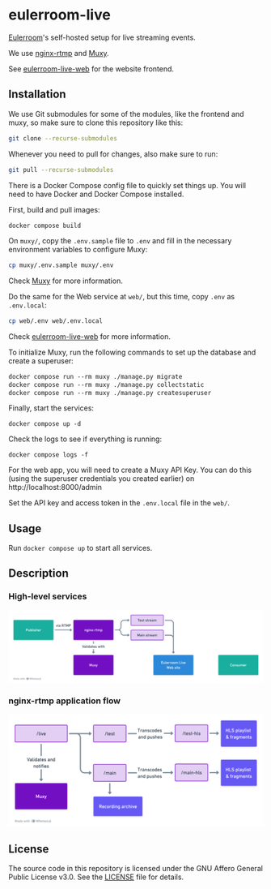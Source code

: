 # eulerroom-live

[Eulerroom](https://live.eulerroom.com/)'s self-hosted setup for live streaming
events.

We use [nginx-rtmp](https://github.com/arut/nginx-rtmp-module) and
[Muxy](https://github.com/munshkr/muxy).

See [eulerroom-live-web](https://github.com/EulerRoom/eulerroom-live-web) for the website frontend.

## Installation

We use Git submodules for some of the modules, like the frontend and muxy, so
make sure to clone this repository like this:

```bash
git clone --recurse-submodules
```

Whenever you need to pull for changes, also make sure to run:

```bash
git pull --recurse-submodules
```

There is a Docker Compose config file to quickly set things up. You will need to
have Docker and Docker Compose installed.

First, build and pull images:

```bash
docker compose build
```

On `muxy/`, copy the `.env.sample` file to `.env` and fill in the necessary
environment variables to configure Muxy:

```bash
cp muxy/.env.sample muxy/.env
```

Check [Muxy](https://github.com/munshkr/muxy?tab=readme-ov-file#initial-configuration)
for more information.

Do the same for the Web service at `web/`, but this time, copy `.env` as
`.env.local`:

```bash
cp web/.env web/.env.local
```

Check [eulerroom-live-web]([web/README.md](https://github.com/EulerRoom/eulerroom-live-web?tab=readme-ov-file#install))
for more information.

To initialize Muxy, run the following commands to set up the database and create
a superuser:

```
docker compose run --rm muxy ./manage.py migrate
docker compose run --rm muxy ./manage.py collectstatic
docker compose run --rm muxy ./manage.py createsuperuser
```

Finally, start the services:

```
docker compose up -d
```

Check the logs to see if everything is running:

```
docker compose logs -f
```

For the web app, you will need to create a Muxy API Key.  You can do this
(using the superuser credentials you created earlier) on
http://localhost:8000/admin

Set the API key and access token in the `.env.local` file in the `web/`.

## Usage

Run `docker compose up` to start all services.

## Description

### High-level services

![Services high-level block diagram](services.png)

### nginx-rtmp application flow

![nginx-rtmp application flow](rtmp.png)

## License

The source code in this repository is licensed under the GNU Affero General
Public License v3.0. See the [LICENSE](LICENSE) file for details.
